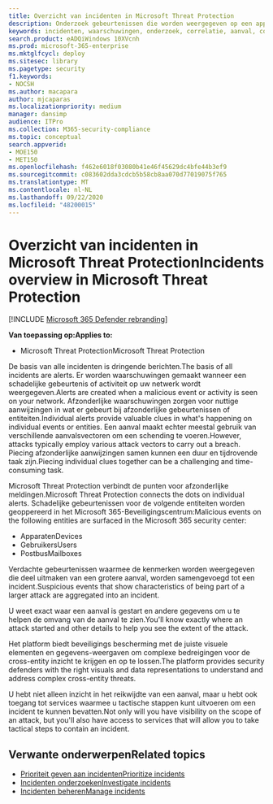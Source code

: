 ```yaml
---
title: Overzicht van incidenten in Microsoft Threat Protection
description: Onderzoek gebeurtenissen die worden weergegeven op een apparaat, gebruikers en postvakken.
keywords: incidenten, waarschuwingen, onderzoek, correlatie, aanval, computers, apparaten, gebruikers, identiteiten, identiteit, postvak, e-mail, 365, Microsoft, m365
search.product: eADQiWindows 10XVcnh
ms.prod: microsoft-365-enterprise
ms.mktglfcycl: deploy
ms.sitesec: library
ms.pagetype: security
f1.keywords:
- NOCSH
ms.author: macapara
author: mjcaparas
ms.localizationpriority: medium
manager: dansimp
audience: ITPro
ms.collection: M365-security-compliance
ms.topic: conceptual
search.appverid:
- MOE150
- MET150
ms.openlocfilehash: f462e6018f03080b41e46f45629dc4bfe44b3ef9
ms.sourcegitcommit: c083602dda3cdcb5b58cb8aa070d77019075f765
ms.translationtype: MT
ms.contentlocale: nl-NL
ms.lasthandoff: 09/22/2020
ms.locfileid: "48200015"
---
```

# <a name="incidents-overview-in-microsoft-threat-protection"></a><span data-ttu-id="3b194-104">Overzicht van incidenten in Microsoft Threat Protection</span><span class="sxs-lookup"><span data-stu-id="3b194-104">Incidents overview in Microsoft Threat Protection</span></span>

[!INCLUDE [Microsoft 365 Defender rebranding](../includes/microsoft-defender.md)]


<span data-ttu-id="3b194-105">**Van toepassing op:**</span><span class="sxs-lookup"><span data-stu-id="3b194-105">**Applies to:**</span></span>
- <span data-ttu-id="3b194-106">Microsoft Threat Protection</span><span class="sxs-lookup"><span data-stu-id="3b194-106">Microsoft Threat Protection</span></span>



<span data-ttu-id="3b194-107">De basis van alle incidenten is dringende berichten.</span><span class="sxs-lookup"><span data-stu-id="3b194-107">The basis of all incidents are alerts.</span></span> <span data-ttu-id="3b194-108">Er worden waarschuwingen gemaakt wanneer een schadelijke gebeurtenis of activiteit op uw netwerk wordt weergegeven.</span><span class="sxs-lookup"><span data-stu-id="3b194-108">Alerts are created when a malicious event or activity is seen on your network.</span></span> <span data-ttu-id="3b194-109">Afzonderlijke waarschuwingen zorgen voor nuttige aanwijzingen in wat er gebeurt bij afzonderlijke gebeurtenissen of entiteiten.</span><span class="sxs-lookup"><span data-stu-id="3b194-109">Individual alerts provide valuable clues in what's happening on individual events or entities.</span></span> <span data-ttu-id="3b194-110">Een aanval maakt echter meestal gebruik van verschillende aanvalsvectoren om een schending te voeren.</span><span class="sxs-lookup"><span data-stu-id="3b194-110">However, attacks typically employ various attack vectors to carry out a breach.</span></span> <span data-ttu-id="3b194-111">Piecing afzonderlijke aanwijzingen samen kunnen een duur en tijdrovende taak zijn.</span><span class="sxs-lookup"><span data-stu-id="3b194-111">Piecing individual clues together can be a challenging and time-consuming task.</span></span> 

<span data-ttu-id="3b194-112">Microsoft Threat Protection verbindt de punten voor afzonderlijke meldingen.</span><span class="sxs-lookup"><span data-stu-id="3b194-112">Microsoft Threat Protection connects the dots on individual alerts.</span></span> <span data-ttu-id="3b194-113">Schadelijke gebeurtenissen voor de volgende entiteiten worden geoppereerd in het Microsoft 365-Beveiligingscentrum:</span><span class="sxs-lookup"><span data-stu-id="3b194-113">Malicious events on the following entities are surfaced in the Microsoft 365 security center:</span></span>
- <span data-ttu-id="3b194-114">Apparaten</span><span class="sxs-lookup"><span data-stu-id="3b194-114">Devices</span></span>
- <span data-ttu-id="3b194-115">Gebruikers</span><span class="sxs-lookup"><span data-stu-id="3b194-115">Users</span></span>
- <span data-ttu-id="3b194-116">Postbus</span><span class="sxs-lookup"><span data-stu-id="3b194-116">Mailboxes</span></span>

<span data-ttu-id="3b194-117">Verdachte gebeurtenissen waarmee de kenmerken worden weergegeven die deel uitmaken van een grotere aanval, worden samengevoegd tot een incident.</span><span class="sxs-lookup"><span data-stu-id="3b194-117">Suspicious events that show characteristics of being part of a larger attack are aggregated into an incident.</span></span> 

<span data-ttu-id="3b194-118">U weet exact waar een aanval is gestart en andere gegevens om u te helpen de omvang van de aanval te zien.</span><span class="sxs-lookup"><span data-stu-id="3b194-118">You'll know exactly where an attack started and other details to help you see the extent of the attack.</span></span>

<span data-ttu-id="3b194-119">Het platform biedt beveiligings bescherming met de juiste visuele elementen en gegevens-weergaven om complexe bedreigingen voor de cross-entity inzicht te krijgen en op te lossen.</span><span class="sxs-lookup"><span data-stu-id="3b194-119">The platform provides security defenders with the right visuals and data representations to understand and address complex cross-entity threats.</span></span> 

<span data-ttu-id="3b194-120">U hebt niet alleen inzicht in het reikwijdte van een aanval, maar u hebt ook toegang tot services waarmee u tactische stappen kunt uitvoeren om een incident te kunnen bevatten.</span><span class="sxs-lookup"><span data-stu-id="3b194-120">Not only will you have visibility on the scope of an attack, but you'll also have access to services that will allow you to take tactical steps to contain an incident.</span></span>


## <a name="related-topics"></a><span data-ttu-id="3b194-121">Verwante onderwerpen</span><span class="sxs-lookup"><span data-stu-id="3b194-121">Related topics</span></span>
- [<span data-ttu-id="3b194-122">Prioriteit geven aan incidenten</span><span class="sxs-lookup"><span data-stu-id="3b194-122">Prioritize incidents</span></span>](incident-queue.md)
- [<span data-ttu-id="3b194-123">Incidenten onderzoeken</span><span class="sxs-lookup"><span data-stu-id="3b194-123">Investigate incidents</span></span>](investigate-incidents.md)
- [<span data-ttu-id="3b194-124">Incidenten beheren</span><span class="sxs-lookup"><span data-stu-id="3b194-124">Manage incidents</span></span>](manage-incidents.md)
